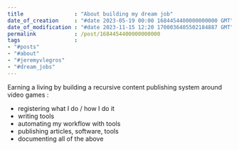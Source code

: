 ```yaml
---
title                : "About building my dream job"
date_of_creation     : "#date 2023-05-19 00:00 1684454400000000000 GMT"
date_of_modification : "#date 2023-11-15 12:20 1700036405502184887 GMT"
permalink            : /post/1684454400000000000
tags                 : 
- "#posts"
- "#about"
- "#jeremyvlegros"
- "#dream_jobs"
---
```


Earning a living by building a recursive content publishing system around video games :

- registering what I do / how I do it
- writing tools
- automating my workflow with tools  
- publishing articles, software, tools
- documenting all of the above
